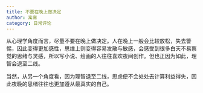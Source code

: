 ```yaml
---
title: 不要在晚上做决定
author: 寓庸
category: 日常评论
---
```

从心理学角度而言，尽量不要在晚上做决定。人在晚上一般会比较放松，失去警惕，因此变得更加感性，思维上则变得容易发散与敏感，会感受到很多白天不易察觉的思绪与灵感，所以写小说、绘画的人往往喜欢夜间创作。但也正因为如此，理智会退至二线。  

当然，从另一个角度看，因为理智退至二线，思虑便不会处处去计算利益得失，因此夜晚的思绪往往也更加遵从最真实的自己。